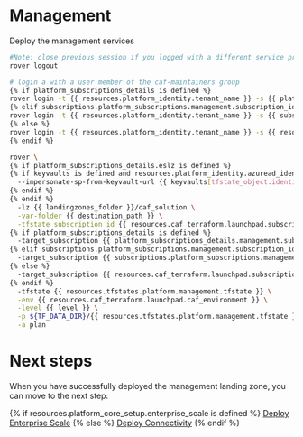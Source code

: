 
# Management
Deploy the management services

```bash
#Note: close previous session if you logged with a different service principal using --impersonate-sp-from-keyvault-url
rover logout

# login a with a user member of the caf-maintainers group
{% if platform_subscriptions_details is defined %}
rover login -t {{ resources.platform_identity.tenant_name }} -s {{ platform_subscriptions_details.management.subscription_id }}
{% elif subscriptions.platform_subscriptions.management.subscription_id is defined %}
rover login -t {{ resources.platform_identity.tenant_name }} -s {{ subscriptions.platform_subscriptions.management.subscription_id }}
{% else %}
rover login -t {{ resources.platform_identity.tenant_name }} -s {{ resources.caf_terraform.launchpad.subscription_id }}
{% endif %}

rover \
{% if platform_subscriptions_details.eslz is defined %}
{% if keyvaults is defined and resources.platform_identity.azuread_identity_mode != "logged_in_user" %}
  --impersonate-sp-from-keyvault-url {{ keyvaults[tfstate_object.identity_aad_key].vault_uri }} \
{% endif %}
{% endif %}
  -lz {{ landingzones_folder }}/caf_solution \
  -var-folder {{ destination_path }} \
  -tfstate_subscription_id {{ resources.caf_terraform.launchpad.subscription_id }} \
{% if platform_subscriptions_details is defined %}
  -target_subscription {{ platform_subscriptions_details.management.subscription_id }} \
{% elif subscriptions.platform_subscriptions.management.subscription_id is defined %}
  -target_subscription {{ subscriptions.platform_subscriptions.management.subscription_id }} \
{% else %}
  -target_subscription {{ resources.caf_terraform.launchpad.subscription_id }} \
{% endif %}
  -tfstate {{ resources.tfstates.platform.management.tfstate }} \
  -env {{ resources.caf_terraform.launchpad.caf_environment }} \
  -level {{ level }} \
  -p ${TF_DATA_DIR}/{{ resources.tfstates.platform.management.tfstate }}.tfplan \
  -a plan

```


# Next steps

When you have successfully deployed the management landing zone, you can move to the next step:

{% if resources.platform_core_setup.enterprise_scale is defined %}
 [Deploy Enterprise Scale](../../level1/eslz/readme.md)
{% else %}
 [Deploy Connectivity](../../level2/connectivity/readme.md)
{% endif %}
